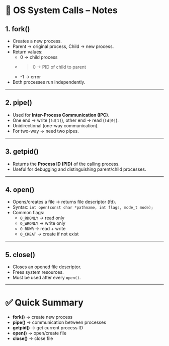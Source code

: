 # 📘 OS System Calls – Notes

## 1. fork()
- Creates a new process.
- Parent → original process, Child → new process.
- Return values:
  - 0 → child process
  - >0 → PID of child to parent
  - -1 → error
- Both processes run independently.

---

## 2. pipe()
- Used for **Inter-Process Communication (IPC)**.
- One end → write (`fd[1]`), other end → read (`fd[0]`).
- Unidirectional (one-way communication).
- For two-way → need two pipes.

---

## 3. getpid()
- Returns the **Process ID (PID)** of the calling process.
- Useful for debugging and distinguishing parent/child processes.

---

## 4. open()
- Opens/creates a file → returns file descriptor (fd).
- Syntax: `int open(const char *pathname, int flags, mode_t mode);`
- Common flags:
  - `O_RDONLY` → read only
  - `O_WRONLY` → write only
  - `O_RDWR` → read + write
  - `O_CREAT` → create if not exist

---

## 5. close()
- Closes an opened file descriptor.
- Frees system resources.
- Must be used after every `open()`.

---

# ✅ Quick Summary
- **fork()** → create new process  
- **pipe()** → communication between processes  
- **getpid()** → get current process ID  
- **open()** → open/create file  
- **close()** → close file  
